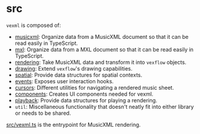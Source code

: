 # src

`vexml` is composed of:

- [musicxml](./musicxml/README.md): Organize data from a MusicXML document so that it can be read easily in TypeScript.
- [mxl](./mxl/README.md): Organize data from a MXL document so that it can be read easily in TypeScript.
- [rendering](./rendering/README.md): Take MusicXML data and transform it into `vexflow` objects.
- [drawing](./drawing/README.md): Extend `vexflow`'s drawing capabilities.
- [spatial](./spatial/README.md): Provide data structures for spatial contexts.
- [events](./events/README.md): Exposes user interaction hooks.
- [cursors](./cursors/README.md): Different utilities for navigating a rendered music sheet.
- [components](./components/README.md): Creates UI components needed for vexml.
- [playback](./playback/README.md): Provide data structures for playing a rendering.
- `util`: Miscellaneous functionality that doesn't neatly fit into either library or needs to be shared.

[src/vexml.ts](./vexml.ts) is the entrypoint for MusicXML rendering.
